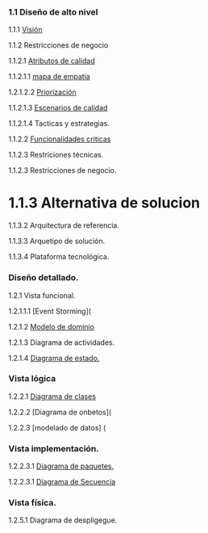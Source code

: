 
### 1.1 Diseño de alto nivel
1.1.1 [Visión](https://github.com/anyilondo/businees/blob/36f6f407e38061465837c6b51ff80dc5cb26489d/vistaFuncional/vision.md)

1.1.2 Restricciones de negocio

1.1.2.1 [Atributos de calidad](https://github.com/anyilondo/businees/blob/ab0d76ac3f3cbc03c2aa66fa8b6580107705f196/Dise%C3%B1o/Atributos%20de%20calidad.md)

1.1.2.1.1 [mapa de empatia](https://github.com/anyilondo/businees/tree/ab0d76ac3f3cbc03c2aa66fa8b6580107705f196/imagenes/drivers%20Arquitectonicos)

1.2.1.2.2 [Priorización](https://github.com/anyilondo/businees/blob/ab0d76ac3f3cbc03c2aa66fa8b6580107705f196/imagenes/drivers%20Arquitectonicos/caracteristicas.PNG)

1.1.2.1.3 [Escenarios de calidad](https://github.com/anyilondo/businees/tree/ab0d76ac3f3cbc03c2aa66fa8b6580107705f196/imagenes/escenarios%20de%20calidad)

1.1.2.1.4 Tacticas y estrategias.

1.1.2.2 [Funcionalidades criticas](https://github.com/anyilondo/businees/blob/ab0d76ac3f3cbc03c2aa66fa8b6580107705f196/imagenes/Funcionalidades%20primarias/Funcionalidades%20Primarias.PNG)

1.1.2.3 Restriciones técnicas.

1.1.2.3 Restricciones de negocio.

# 1.1.3  Alternativa de solucion

1.1.3.2 Arquitectura de referencia.

1.1.3.3 Arquetipo de solución.

1.1.3.4 Plataforma tecnológica.

### Diseño detallado.
1.2.1 Vista funcional.

1.2.1.1.1 [Event Storming](

1.2.1.2 [Modelo de dominio](https://github.com/anyilondo/businees/blob/ab0d76ac3f3cbc03c2aa66fa8b6580107705f196/vistaFuncional/modeloDominio.md)

1.2.1.3 Diagrama de actividades.

1.2.1.4 [Diagrama de estado.](https://github.com/anyilondo/businees/blob/ab0d76ac3f3cbc03c2aa66fa8b6580107705f196/vistaFuncional/diagrama%20de%20estado.md)

### Vista lógica
1.2.2.1 [Diagrama de clases](https://github.com/anyilondo/businees/blob/ab0d76ac3f3cbc03c2aa66fa8b6580107705f196/vistaLogica/vista%20logica.md)

1.2.2.2 [Diagrama de onbetos](

1.2.2.3  [modelado de datos] (

### Vista implementación.
1.2.2.3.1 [Diagrama de paquetes.](https://github.com/anyilondo/businees/blob/ab0d76ac3f3cbc03c2aa66fa8b6580107705f196/Vista%20Implementacion/vista%20implementacion.md)

1.2.2.3.1 [Diagrama de Secuencia](https://github.com/anyilondo/businees/blob/ab0d76ac3f3cbc03c2aa66fa8b6580107705f196/Vista%20de%20Procesos/vista%20de%20proceso.md)

### Vista física.
1.2.5.1 Diagrama de despligegue.
